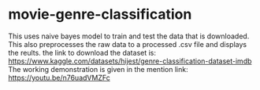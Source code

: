 # movie-genre-classification
This uses naive bayes model to train and test the data that is downloaded.
This also preprocesses the raw data to a processed .csv file and displays the reults.
the link to download the dataset is: https://www.kaggle.com/datasets/hijest/genre-classification-dataset-imdb
The working demonstration is given in the mention link: https://youtu.be/n76uadVMZFc
